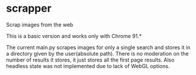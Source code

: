 # scrapper
Scrap images from the web

This is a basic version and works only with Chrome 91.*

The current main.py scrapes images for only a single search and stores it in a directory given by the user(absolute path). There is no moderation on the number of results it stores, it just stores all the first page results. Also headless state was not implemented due to lack of WebGL options.